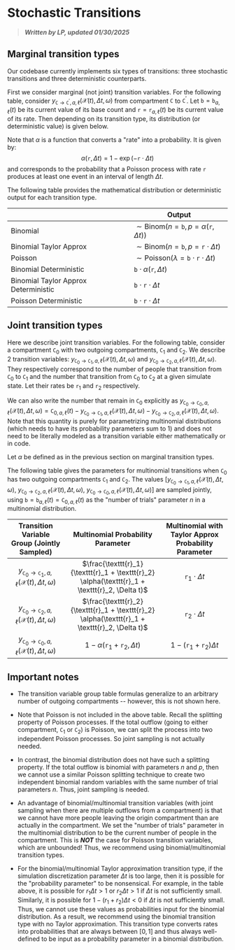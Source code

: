 # Stochastic Transitions

> **_Written by LP, updated 01/30/2025_** 

## Marginal transition types

Our codebase currently implements six types of transitions: three stochastic transitions and three deterministic counterparts.

First we consider marginal (not joint) transition variables. For the following table, consider $y_{\texttt{C}\rightarrow\texttt{C}^\prime, a, \ell}\left(\boldsymbol{\mathcal X}(t), \Delta t, \omega\right)$ from compartment $\texttt{C}$ to $\texttt{C}^\prime$. Let $\texttt{b} = \texttt{b}_{a, \ell}(t)$ be its current value of its base count and $\texttt{r} = \texttt{r}_{a, \ell}(t)$ be its current value of its rate. Then depending on its transition type, its distribution (or deterministic value) is given below.

Note that $\alpha$ is a function that converts a "rate" into a probability. It is given by:
$$
\alpha(\texttt{r}, \Delta t) = 1 - \exp(-\texttt{r} \cdot \Delta t)
$$
and corresponds to the probability that a Poisson process with rate $\texttt{r}$ produces at least one event in an interval of length $\Delta t$. 

The following table provides the mathematical distribution or deterministic output for each transition type. 

|                                      | Output                                                                           |
|--------------------------------------|----------------------------------------------------------------------------------|
| Binomial                             | $\sim \text{Binom}\left(n = \texttt{b}, p = \alpha(\texttt{r}, \Delta t)\right)$ |
| Binomial  Taylor Approx              | $\sim \text{Binom}\left(n = \texttt{b}, p = \texttt{r} \cdot \Delta t\right)$        |
| Poisson                              | $\sim \text{Poisson}\left(\lambda = \texttt{b} \cdot \texttt{r} \cdot \Delta t\right)$      |
| Binomial Deterministic               | $\texttt{b} \cdot \alpha(\texttt{r}, \Delta t)$                                        |
| Binomial Taylor Approx Deterministic | $\texttt{b} \cdot \texttt{r} \cdot \Delta t$                                                 |
| Poisson Deterministic                | $\texttt{b} \cdot \texttt{r} \cdot \Delta t$                                               |

## Joint transition types

Here we describe joint transition variables. For the following table, consider a compartment $\texttt{C}_0$ with two outgoing compartments, $\texttt{C}_1$ and $\texttt{C}_2$. We describe $2$ transition variables: $y_{\texttt{C}_0\rightarrow\texttt{C}_1, a, \ell}\left(\boldsymbol{\mathcal X}(t), \Delta t, \omega\right)$ and $y_{\texttt{C}_0\rightarrow\texttt{C}_2, a, \ell}\left(\boldsymbol{\mathcal X}(t), \Delta t, \omega\right)$. They respectively correspond to the number of people that transition from $\texttt{C}_0$ to $\texttt{C}_1$ and the number that transition from $\texttt{C}_0$ to $\texttt{C}_2$ at a given simulate state. Let their rates be $\texttt{r}_1$ and $\texttt{r}_2$ respectively.  

We can also write the number that remain in $\texttt{C}_0$ explicitly as 
$y_{\texttt{C}_0\rightarrow\texttt{C}_0, a, \ell}\left(\boldsymbol{\mathcal X}(t), \Delta t, \omega\right) = \texttt{C}_{0, a, \ell}(t) - y_{\texttt{C}_0\rightarrow\texttt{C}_1, a, \ell}\left(\boldsymbol{\mathcal X}(t), \Delta t, \omega\right) - y_{\texttt{C}_0\rightarrow\texttt{C}_2, a, \ell}\left(\boldsymbol{\mathcal X}(t), \Delta t, \omega\right)$. Note that this quantity is purely for parametrizing multinomial distributions (which needs to have its probability parameters sum to $1$) and does not need to be literally modeled as a transition variable either mathematically or in code. 

Let $\alpha$ be defined as in the previous section on marginal transition types.

The following table gives the parameters for multinomial transitions when $\texttt{C}_0$ has two outgoing compartments $\texttt{C}_1$ and $\texttt{C}_2$. The values $[y_{\texttt{C}_0\rightarrow\texttt{C}_1, a, \ell}\left(\boldsymbol{\mathcal X}(t), \Delta t, \omega\right)$, $y_{\texttt{C}_0\rightarrow\texttt{C}_2, a, \ell}\left(\boldsymbol{\mathcal X}(t), \Delta t, \omega\right)$, $y_{\texttt{C}_0\rightarrow\texttt{C}_0, a, \ell}\left(\boldsymbol{\mathcal X}(t), \Delta t, \omega\right)]$ are sampled jointly, using $\texttt{b} = \texttt{b}_{a, \ell}(t) = \texttt{C}_{0, a, \ell}(t)$ as the "number of trials" parameter $n$ in a multinomial distribution.

|                                             Transition  Variable Group (Jointly Sampled)                                           |                                 Multinomial Probability Parameter                                | Multinomial with Taylor Approx Probability Parameter |
|:-----------------------------------------------------------------------------------------------------------:|:------------------------------------------------------------------------------------------------:|:----------------------------------------------------:|
| $y_{\texttt{C}_0\rightarrow\texttt{C}_1, a, \ell}\left(\boldsymbol{\mathcal X}(t), \Delta t, \omega\right)$ | $\frac{\texttt{r}_1}{\texttt{r}_1 + \texttt{r}_2} \alpha(\texttt{r}_1 + \texttt{r}_2, \Delta t)$ | $\texttt{r}_1 \cdot \Delta t$                              |
| $y_{\texttt{C}_0\rightarrow\texttt{C}_2, a, \ell}\left(\boldsymbol{\mathcal X}(t), \Delta t, \omega\right)$ | $\frac{\texttt{r}_2}{\texttt{r}_1 + \texttt{r}_2} \alpha(\texttt{r}_1 + \texttt{r}_2, \Delta t)$ | $\texttt{r}_2 \cdot \Delta t$                              |
| $y_{\texttt{C}_0\rightarrow\texttt{C}_0, a, \ell}\left(\boldsymbol{\mathcal X}(t), \Delta t, \omega\right)$ | $1 - \alpha(\texttt{r}_1 + \texttt{r}_2, \Delta t)$                                              | $1 - (\texttt{r}_1 + \texttt{r}_2) \Delta t$         |

## Important notes

- The transition variable group table formulas generalize to an arbitrary number of outgoing compartments -- however, this is not shown here.

- Note that Poisson is not included in the above table. Recall the splitting property of Poisson processes. If the total outflow (going to either compartment, $\texttt{C}_1$ or $\texttt{C}_2$) is Poisson, we can split the process into two independent Poisson processes. So joint sampling is not actually needed. 

- In contrast, the binomial distribution does not have such a splitting property. If the total outflow is binomial with parameters $n$ and $p$, then we cannot use a similar Poisson splitting technique to create two independent binomial random variables with the same number of trial parameters $n$. Thus, joint sampling is needed. 

- An advantage of binomial/multinomial transition variables (with joint sampling when there are multiple outflows from a compartment) is that we cannot have more people leaving the origin compartment than are actually in the compartment. We set the "number of trials" parameter in the multinomial distribution to be the current number of people in the compartment. This is ***NOT*** the case for Poisson transition variables, which are unbounded! Thus, we recommend using binomial/multinomial transition types.

- For the binomial/multinomial Taylor approximation transition type, if the simulation discretization parameter $\Delta t$ is too large, then it is possible for the "probability parameter" to be nonsensical. For example, in the table above, it is possible for $r_1 \Delta t > 1$ or $r_2 \Delta t > 1$ if $\Delta t$ is not sufficiently small. Similarly, it is possible for $1 - (r_1 + r_2) \Delta t < 0$ if $\Delta t$ is not sufficiently small. Thus, we cannot use these values as probabilities input for the binomial distribution. As a result, we recommend using the binomial transition type with no Taylor approximation. This transition type converts rates into probabilities that are always between $[0,1]$ and thus always well-defined to be input as a probability parameter in a binomial distribution.